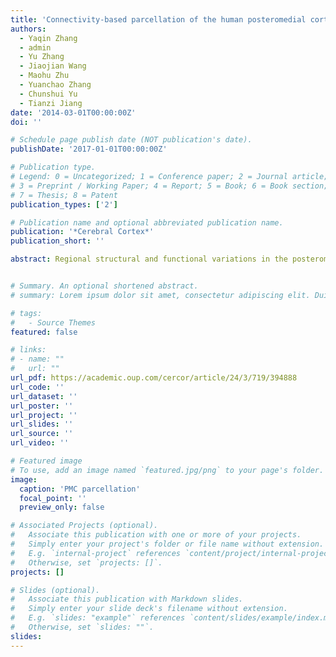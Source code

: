 ```yaml
---
title: 'Connectivity-based parcellation of the human posteromedial cortex'
authors:
  - Yaqin Zhang
  - admin
  - Yu Zhang
  - Jiaojian Wang
  - Maohu Zhu
  - Yuanchao Zhang
  - Chunshui Yu
  - Tianzi Jiang
date: '2014-03-01T00:00:00Z'
doi: ''

# Schedule page publish date (NOT publication's date).
publishDate: '2017-01-01T00:00:00Z'

# Publication type.
# Legend: 0 = Uncategorized; 1 = Conference paper; 2 = Journal article;
# 3 = Preprint / Working Paper; 4 = Report; 5 = Book; 6 = Book section;
# 7 = Thesis; 8 = Patent
publication_types: ['2']

# Publication name and optional abbreviated publication name.
publication: '*Cerebral Cortex*'
publication_short: ''

abstract: Regional structural and functional variations in the posteromedial cortex (PMC) have been found in both animals and humans, strongly suggesting the presence of subdivisions. However, there is no consensus on how to subdivide the human PMC. Here, we investigated the anatomical parcellation scheme and the connectivity pattern of each subdivision of the human PMC using diffusion tensor imaging data from 2 independent groups of volunteers. The parcellation analyses of the 2 datasets consistently demonstrated that the human PMC can be parcellated into 5 subregions. The dorsal portion of the PMC was subdivided into anterior, central, and posterior subregions, which participate in sensorimotor, associative, and visual functions. The ventral PMC contained a transitional region in the dorsal portion and a ventral subregion that is the core of the default mode network. The parcellation results for the human PMC and its anatomical connectivity patterns were further supported by evidence from the macaque PMC. Furthermore, functional connectivity analysis revealed that each subregion exhibited a specific pattern similar to that of its anatomical connectivity. The proposed parcellation scheme may facilitate the study of the human PMC at a subtler level and improve our understanding of its functions.


# Summary. An optional shortened abstract.
# summary: Lorem ipsum dolor sit amet, consectetur adipiscing elit. Duis posuere tellus ac convallis placerat. Proin tincidunt magna sed ex sollicitudin condimentum.

# tags:
#   - Source Themes
featured: false

# links:
# - name: ""
#   url: ""
url_pdf: https://academic.oup.com/cercor/article/24/3/719/394888
url_code: ''
url_dataset: ''
url_poster: ''
url_project: ''
url_slides: ''
url_source: ''
url_video: ''

# Featured image
# To use, add an image named `featured.jpg/png` to your page's folder.
image:
  caption: 'PMC parcellation'
  focal_point: ''
  preview_only: false

# Associated Projects (optional).
#   Associate this publication with one or more of your projects.
#   Simply enter your project's folder or file name without extension.
#   E.g. `internal-project` references `content/project/internal-project/index.md`.
#   Otherwise, set `projects: []`.
projects: []

# Slides (optional).
#   Associate this publication with Markdown slides.
#   Simply enter your slide deck's filename without extension.
#   E.g. `slides: "example"` references `content/slides/example/index.md`.
#   Otherwise, set `slides: ""`.
slides:
---
```

